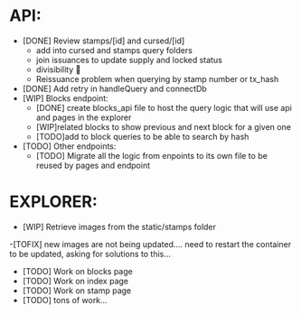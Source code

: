 # API:

- [DONE] Review stamps/[id] and cursed/[id]
  - add into cursed and stamps query folders
  - join issuances to update supply and locked status
  - divisibility 🤯
  - Reissuance problem when querying by stamp number or tx_hash
- [DONE] Add retry in handleQuery and connectDb
- [WIP] Blocks endpoint:
  - [DONE] create blocks_api file to host the query logic that will use api and
    pages in the explorer
  - [WIP]related blocks to show previous and next block for a given one
  - [TODO]add to block queries to be able to search by hash
- [TODO] Other endpoints:
  - [TODO] Migrate all the logic from enpoints to its own file to be reused by
    pages and endpoint

# EXPLORER:

- [WIP] Retrieve images from the static/stamps folder

-[TOFIX] new images are not being updated.... need to restart the container to
be updated, asking for solutions to this...

- [TODO] Work on blocks page
- [TODO] Work on index page
- [TODO] Work on stamp page
- [TODO] tons of work...
